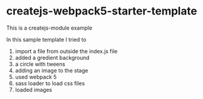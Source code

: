 # createjs-webpack5-starter-template

This is a createjs-module example

In this sample template I tried to 

1. import a file from outside the index.js file
2. added a gredient background
3. a circle with tweens
4. adding an image to the stage
5. used webpack 5
6. sass loader to load css files
7. loaded images